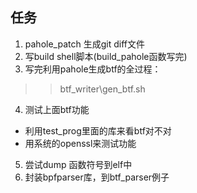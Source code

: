 

## 任务  
1. pahole_patch 生成git diff文件
2. 写build shell脚本(build_pahole函数写完)
3. 写完利用pahole生成btf的全过程：
>> btf_writer\gen_btf.sh  
4. 测试上面btf功能  
- 利用test_prog里面的库来看btf对不对  
- 用系统的openssl来测试功能  
5. 尝试dump 函数符号到elf中
6. 封装bpfparser库，到btf_parser例子
